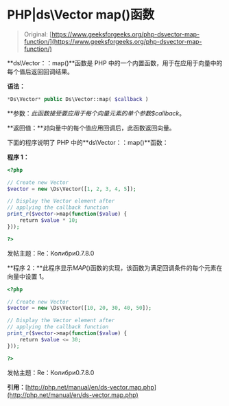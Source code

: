 # PHP|ds\Vector map()函数

> Original: [https://www.geeksforgeeks.org/php-dsvector-map-function/](https://www.geeksforgeeks.org/php-dsvector-map-function/)

**ds\Vector：：map()**函数是 PHP 中的一个内置函数，用于在应用于向量中的每个值后返回回调结果。

**语法：**

```php
*Ds\Vector* public Ds\Vector::map( $callback )

```

**参数：**此函数接受要应用于每个向量元素的单个参数*$callback*。

**返回值：**对向量中的每个值应用回调后，此函数返回向量。

下面的程序说明了 PHP 中的**ds\Vector：：map()**函数：

**程序 1：**

```php
<?php

// Create new Vector
$vector = new \Ds\Vector([1, 2, 3, 4, 5]);

// Display the Vector element after
// applying the callback function
print_r($vector->map(function($value) { 
    return $value * 10; 
}));

?>
```

发帖主题：Re：Колибри0.7.8.0

**程序 2：**此程序显示*MAP*()函数的实现，该函数为满足回调条件的每个元素在向量中设置 1。

```php
<?php

// Create new Vector
$vector = new \Ds\Vector([10, 20, 30, 40, 50]);

// Display the Vector element after
// applying the callback function
print_r($vector->map(function($value) { 
    return $value <= 30;
}));

?>
```

发帖主题：Re：Колибри0.7.8.0

**引用：**[http://php.net/manual/en/ds-vector.map.php](http://php.net/manual/en/ds-vector.map.php)